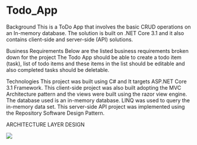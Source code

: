 # Todo_App
Background
This is a ToDo App that involves the basic CRUD operations on an In-memory database. The solution is built on .NET Core 3.1 and it also contains client-side and server-side (API) solutions.

Business Requirements
Below are the listed business requirements broken down for the project
The Todo App should be able to create a todo item (task), list of todo items and these items in the list should be editable and also completed tasks should be deletable.



Technologies
This project was built using C# and It targets ASP.NET Core 3.1 Framework.
This client-side project was also built adopting the MVC Architecture pattern and the views were built using the razor view engine.
The database used is an in-memory database.
LINQ was used to query the in-memory data set.
This server-side API project was implemented using the Repository Software Design Pattern.



ARCHITECTURE LAYER DESIGN

![](StudentAdministrationERP/wwwroot/Images/ArchitectureLayer.png)
